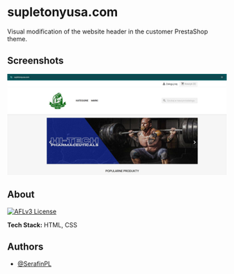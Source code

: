 
# supletonyusa.com 

Visual modification of the website header in the customer PrestaShop theme.


## Screenshots

![Before View](/BaseView.jpg)


## About 

[![AFLv3 License](https://img.shields.io/badge/License-AFL%20v3-green.svg)](https://opensource.org/licenses/)

**Tech Stack:** HTML, CSS


## Authors

- [@SerafinPL](https://github.com/SerafinPL)

